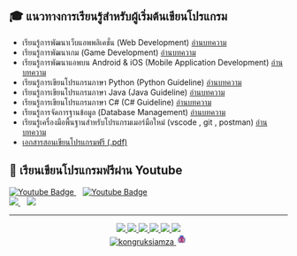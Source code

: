 ## 🎓 แนวทางการเรียนรู้สำหรับผู้เริ่มต้นเขียนโปรแกรม
- เรียนรู้การพัฒนาเว็บแอพพลิเคชั่น (Web Development) [อ่านบทความ](#)
- เรียนรู้การพัฒนาเกม (Game Development) [อ่านบทความ](#)
- เรียนรู้การพัฒนาแอพบน Android & iOS (Mobile Application Development) [อ่านบทความ](#)
- เรียนรู้การเขียนโปรแกรมภาษา Python (Python Guideline) [อ่านบทความ](https://github.com/kongruksiamza/python-guideline)
- เรียนรู้การเขียนโปรแกรมภาษา Java (Java Guideline) [อ่านบทความ](#)
- เรียนรู้การเขียนโปรแกรมภาษา C# (C# Guideline) [อ่านบทความ](#)
- เรียนรู้การจัดการฐานข้อมูล (Database Management) [อ่านบทความ](#)
- เรียนรู้เครื่องมือพื้นฐานสำหรับโปรแกรมเมอร์มือใหม่ (vscode , git , postman) [อ่านบทความ](#)
- [เอกสารสอนเขียนโปรแกรมฟรี (.pdf)](https://github.com/kongruksiamza/ebook-for-education) 

<h2>👋 เรียนเขียนโปรแกรมฟรีผ่าน Youtube</h2>
<div id="youtube">
  <a href="https://www.youtube.com/@KongRuksiamOfficial">
    <img src="https://yt3.googleusercontent.com/2eVBbUulBZpKRScD4FPQLIWoDn80C3xirBy9v7ce4rL6qHE3msq-tss64ZTc7ugrsmRRdNa9=s160-c-k-c0x00ffffff-no-rj" alt="Youtube Badge" width="120"/>
  </a>
  &nbsp;&nbsp;
  <a href="https://www.youtube.com/@KongRuksiamTutorial">
    <img src="https://yt3.googleusercontent.com/ytc/AIdro_k_NmcINdh2WOvILC7zrBFAf9R8ymWoiIOlVuefirX96Wg=s160-c-k-c0x00ffffff-no-rj" alt="Youtube Badge" width="120"/>
  </a>
  <br>
  <a href="https://www.youtube.com/@KongRuksiamOfficial">
  <img src="https://img.shields.io/youtube/channel/subscribers/UCQ1r_4x-P-fETLIU4pqf98w" width="120"/>
  </a>
  &nbsp;&nbsp;
  <a href="https://www.youtube.com/@KongRuksiamTutorial">
  <img src="https://img.shields.io/youtube/channel/subscribers/UCB6eDEzpqpiaZnDMzoje57Q" width="120"/>
  </a>
</div>
<hr>
<div id="badges" align="center">
  <a href="https://www.facebook.com/KongRuksiamTutorial" target="_blank">
    <img src="https://img.shields.io/badge/Facebook-1877F2?style=for-the-badge&logo=facebook&logoColor=white"/>
  </a>
  <a href="https://www.youtube.com/@KongRuksiamOfficial" target="_blank">
    <img src="https://img.shields.io/badge/YouTube-FF0000?style=for-the-badge&logo=youtube&logoColor=white"/>
  </a>
    <a href="https://www.udemy.com/user/kong-ruksiam/" target="_blank">
    <img src="https://img.shields.io/badge/Udemy-A435F0?style=for-the-badge&logo=Udemy&logoColor=white"/>
  </a>
  <a href="https://medium.com/@kongruksiam" target="_blank">
    <img src="https://img.shields.io/badge/Medium-12100E?style=for-the-badge&logo=medium&logoColor=white"/>
  </a>
  <a href="https://codepen.io/kongruksiamstudio" target="_blank">
    <img src="https://img.shields.io/badge/Codepen-000000?style=for-the-badge&logo=codepen&logoColor=white"/>
  </a>
  <a href="https://www.tiktok.com/@kongruksiamstudio" target="_blank">
    <img src="https://img.shields.io/badge/TikTok-000000?style=for-the-badge&logo=tiktok&logoColor=white"/>
  </a>
  <br>
  <a href="https://github.com/kongruksiamza">
    <img src="https://komarev.com/ghpvc/?username=kongruksiamza&style=flat-square&color=blue" alt="kongruksiamza"/>
  </a>
  <img src="https://github.com/kongruksiamza/kongruksiamza/blob/222265a39f1d652d70e0f50bfbf985b1793f7d05/ladybug.gif" alt="bugs" width="20" height="20"/>
</div>
